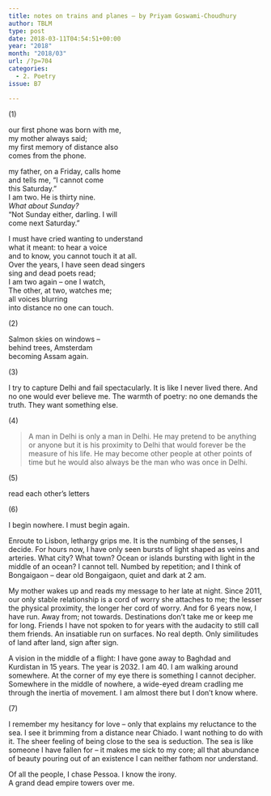 ```yaml
---
title: notes on trains and planes – by Priyam Goswami-Choudhury
author: TBLM
type: post
date: 2018-03-11T04:54:51+00:00
year: "2018"
month: "2018/03"
url: /?p=704
categories:
  - 2. Poetry
issue: B7

---
```

(1)

our first phone was born with me,  
my mother always said;  
my first memory of distance also  
comes from the phone.

my father, on a Friday, calls home  
and tells me, “I cannot come  
this Saturday.”  
I am two. He is thirty nine.  
_What about Sunday?_  
“Not Sunday either, darling. I will  
come next Saturday.”

I must have cried wanting to understand  
what it meant: to hear a voice  
and to know, you cannot touch it at all.  
Over the years, I have seen dead singers  
sing and dead poets read;  
I am two again – one I watch,  
The other, at two, watches me;  
all voices blurring  
into distance no one can touch.

(2)

Salmon skies on windows –  
behind trees, Amsterdam  
becoming Assam again.

(3)

I try to capture Delhi and fail spectacularly. It is like I never lived there. And no one would ever believe me. The warmth of poetry: no one demands the truth. They want something else.

(4)

> A man in Delhi is only a man in Delhi. He may pretend to be anything or anyone but it is his proximity to Delhi that would forever be the measure of his life. He may become other people at other points of time but he would also always be the man who was once in Delhi.

(5)

read each other’s letters

(6)

I begin nowhere. I must begin again. 

Enroute to Lisbon, lethargy grips me. It is the numbing of the senses, I decide. For hours now, I have only seen bursts of light shaped as veins and arteries. What city? What town? Ocean or islands bursting with light in the middle of an ocean? I cannot tell. Numbed by repetition; and I think of Bongaigaon – dear old Bongaigaon, quiet and dark at 2 am. 

My mother wakes up and reads my message to her late at night. Since 2011, our only stable relationship is a cord of worry she attaches to me; the lesser the physical proximity, the longer her cord of worry. And for 6 years now, I have run. Away from; not towards. Destinations don’t take me or keep me for long. Friends I have not spoken to for years with the audacity to still call them friends. An insatiable run on surfaces. No real depth. Only similitudes of land after land, sign after sign.

A vision in the middle of a flight: I have gone away to Baghdad and Kurdistan in 15 years. The year is 2032. I am 40. I am walking around somewhere. At the corner of my eye there is something I cannot decipher. Somewhere in the middle of nowhere, a wide-eyed dream cradling me through the inertia of movement. I am almost there but I don’t know where.

(7)

I remember my hesitancy for love – only that explains my reluctance to the sea. I see it brimming from a distance near Chiado. I want nothing to do with it. The sheer feeling of being close to the sea is seduction. The sea is like someone I have fallen for – it makes me sick to my core; all that abundance of beauty pouring out of an existence I can neither fathom nor understand.

Of all the people, I chase Pessoa. I know the irony.  
A grand dead empire towers over me.
